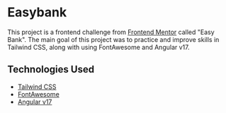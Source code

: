 # Easybank

This project is a frontend challenge from [Frontend Mentor](https://www.frontendmentor.io/) called "Easy Bank". The main goal of this project was to practice and improve skills in Tailwind CSS, along with using FontAwesome and Angular v17.

## Technologies Used

- [Tailwind CSS](https://tailwindcss.com/)
- [FontAwesome](https://fontawesome.com/)
- [Angular v17](https://angular.io/)
